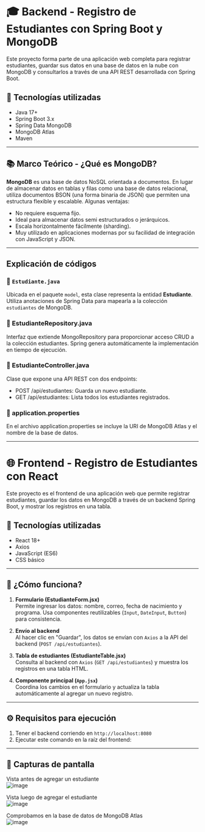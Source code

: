 # 🎓 Backend - Registro de Estudiantes con Spring Boot y MongoDB

Este proyecto forma parte de una aplicación web completa para registrar estudiantes, guardar sus datos en una base de datos en la nube con MongoDB y consultarlos a través de una API REST desarrollada con Spring Boot.

## 🚀 Tecnologías utilizadas

- Java 17+
- Spring Boot 3.x
- Spring Data MongoDB
- MongoDB Atlas
- Maven

---

## 📚 Marco Teórico - ¿Qué es MongoDB?

**MongoDB** es una base de datos NoSQL orientada a documentos. En lugar de almacenar datos en tablas y filas como una base de datos relacional, utiliza documentos BSON (una forma binaria de JSON) que permiten una estructura flexible y escalable. Algunas ventajas:

- No requiere esquema fijo.
- Ideal para almacenar datos semi estructurados o jerárquicos.
- Escala horizontalmente fácilmente (sharding).
- Muy utilizado en aplicaciones modernas por su facilidad de integración con JavaScript y JSON.

---

## Explicación de códigos

### 📌 `Estudiante.java`

Ubicada en el paquete `model`, esta clase representa la entidad **Estudiante**. Utiliza anotaciones de Spring Data para mapearla a la colección `estudiantes` de MongoDB.

### 📌 EstudianteRepository.java

Interfaz que extiende MongoRepository para proporcionar acceso CRUD a la colección estudiantes. Spring genera automáticamente la implementación en tiempo de ejecución.

### 📌 EstudianteController.java

Clase que expone una API REST con dos endpoints:
- POST /api/estudiantes: Guarda un nuevo estudiante.
- GET /api/estudiantes: Lista todos los estudiantes registrados.

### 📌 application.properties
En el archivo application.properties se incluye la URI de MongoDB Atlas y el nombre de la base de datos.

---
# 🌐 Frontend - Registro de Estudiantes con React

Este proyecto es el frontend de una aplicación web que permite registrar estudiantes, guardar los datos en MongoDB a través de un backend Spring Boot, y mostrar los registros en una tabla.

## 🚀 Tecnologías utilizadas

- React 18+
- Axios
- JavaScript (ES6)
- CSS básico

---

## 🧠 ¿Cómo funciona?

1. **Formulario (EstudianteForm.jsx)**  
   Permite ingresar los datos: nombre, correo, fecha de nacimiento y programa. Usa componentes reutilizables (`Input`, `DateInput`, `Button`) para consistencia.

2. **Envío al backend**  
   Al hacer clic en "Guardar", los datos se envían con `Axios` a la API del backend (`POST /api/estudiantes`).

3. **Tabla de estudiantes (EstudianteTable.jsx)**  
   Consulta al backend con `Axios` (`GET /api/estudiantes`) y muestra los registros en una tabla HTML.

4. **Componente principal (`App.jsx`)**  
   Coordina los cambios en el formulario y actualiza la tabla automáticamente al agregar un nuevo registro.

---

## ⚙️ Requisitos para ejecución

1. Tener el backend corriendo en `http://localhost:8080`
2. Ejecutar este comando en la raíz del frontend:


---
## 📸 Capturas de pantalla

Vista antes de agregar un estudiante  
![image](https://github.com/user-attachments/assets/8b17708a-b51b-414e-a8de-a76804c45e44)

Vista luego de agregar el estudiante  
![image](https://github.com/user-attachments/assets/2508f4de-a8aa-4c47-b90a-d6a4fbb96ac8)

Comprobamos en la base de datos de MongoDB Atlas  
![image](https://github.com/user-attachments/assets/2922c136-d40a-4567-9550-f4d233973be1)

